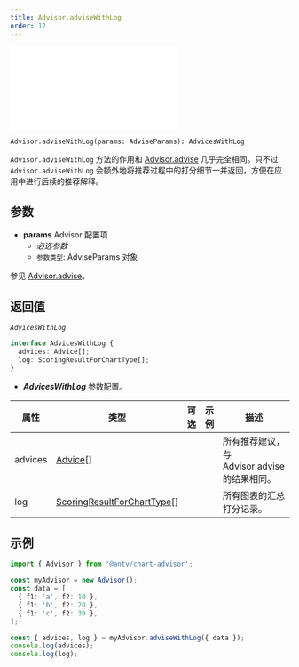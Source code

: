 ```yaml
---
title: Advisor.adviseWithLog
order: 12
---
```


<embed src='@/docs/common/style.md'></embed>

```sign
Advisor.adviseWithLog(params: AdviseParams): AdvicesWithLog
```

`Advisor.adviseWithLog` 方法的作用和 [Advisor.advise](./11_Advisor-advise) 几乎完全相同。只不过 `Advisor.adviseWithLog` 会额外地将推荐过程中的打分细节一并返回，方便在应用中进行后续的推荐解释。

## 参数

* **params** Advisor 配置项
  * _必选参数_
  * `参数类型`: AdviseParams 对象

参见 [Advisor.advise](./11_Advisor-advise#参数)。

## 返回值

_`AdvicesWithLog`_

```ts
interface AdvicesWithLog {
  advices: Advice[];
  log: ScoringResultForChartType[];
}
```

* _**AdvicesWithLog**_ 参数配置。

| 属性    | 类型                                                                             | 可选  | 示例 | 描述                                         |
| ------- | -------------------------------------------------------------------------------- | :---: | ---- | -------------------------------------------- |
| advices | [Advice](../types/3_ChartAdvisor#advice)[]                                       |       |      | 所有推荐建议，与 Advisor.advise 的结果相同。 |
| log     | [ScoringResultForChartType](../types/3_ChartAdvisor#scoringresultforcharttype)[] |       |      | 所有图表的汇总打分记录。                     |

## 示例

```ts
import { Advisor } from '@antv/chart-advisor';

const myAdvisor = new Advisor();
const data = [
  { f1: 'a', f2: 10 },
  { f1: 'b', f2: 20 },
  { f1: 'c', f2: 30 },
];

const { advices, log } = myAdvisor.adviseWithLog({ data });
console.log(advices);
console.log(log);
```
